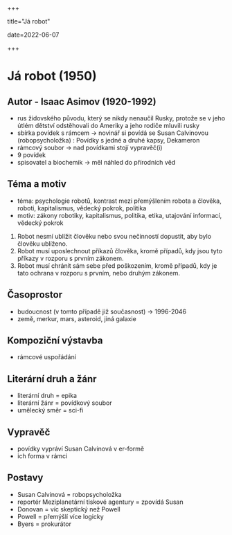 +++

title="Já robot"

date=2022-06-07

+++

# Já robot (1950)

## Autor - Isaac Asimov (1920-1992)
- rus židovského původu, který se nikdy nenaučil Rusky, protože se v jeho útlém dětství odstěhovali do Ameriky a jeho rodiče mluvili rusky
- sbírka povídek s rámcem $\to$ novinář si povídá se Susan Calvinovou (robopsycholožka) : Povídky s jedné a druhé kapsy, Dekameron
- rámcový soubor $\to$ nad povídkami stojí vypravěč(i)
- 9 povídek
- spisovatel a biochemik $\to$ měl náhled do přírodních věd 

## Téma a motiv
- téma: psychologie robotů, kontrast mezi přemýšlením robota a člověka, roboti, kapitalismus, vědecký pokrok, politika
- motiv: zákony robotiky, kapitalismus, politika, etika, utajování informací, vědecký pokrok 
1. Robot nesmí ublížit člověku nebo svou nečinností dopustit, aby bylo člověku ublíženo.
2. Robot musí uposlechnout příkazů člověka, kromě případů, kdy jsou tyto příkazy v rozporu s prvním zákonem.
3. Robot musí chránit sám sebe před poškozením, kromě případů, kdy je tato ochrana v rozporu s prvním, nebo druhým zákonem.

## Časoprostor
- budoucnost (v tomto případě již současnost) $\to$ 1996-2046
- země, merkur, mars, asteroid, jiná galaxie 

## Kompoziční výstavba
- rámcové uspořádání

## Literární druh a žánr
- literární druh = epika
- literární žánr = povídkový soubor  
- umělecký směr = sci-fi 

## Vypravěč
- povídky vypráví Susan Calvinová v er-formě
- ich forma v rámci 

## Postavy
- Susan Calvinová = robopsycholožka 
- reportér Meziplanetární tiskové agentury = zpovídá Susan 
- Donovan = víc skeptický než Powell
- Powell = přemýšlí více logicky
- Byers = prokurátor 







